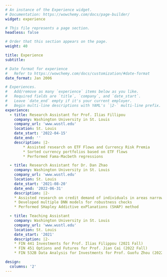 ```yaml
---
# An instance of the Experience widget.
# Documentation: https://wowchemy.com/docs/page-builder/
widget: experience

# This file represents a page section.
headless: false

# Order that this section appears on the page.
weight: 40

title: Experience
subtitle:

# Date format for experience
#   Refer to https://wowchemy.com/docs/customization/#date-format
date_format: Jan 2006

# Experiences.
#   Add/remove as many `experience` items below as you like.
#   Required fields are `title`, `company`, and `date_start`.
#   Leave `date_end` empty if it's your current employer.
#   Begin multi-line descriptions with YAML's `|2-` multi-line prefix.
experience:
  - title: Research Assistant for Prof. Ilias Fillipou
    company: Washington University in St. Louis
    company_url: 'www.wustl.edu'
    location: St. Louis
    date_start: '2022-04-15'
    date_end: ''
    description: |2-        
        * Assisted research on ETF Flows and Currency Risk Premia
        * Sorted currency portfolios based on ETF flows
        * Performed Fama-Macbeth regressions

  - title: Research Assistant for Dr. Dan Zhao
    company: Washington University in St. Louis
    company_url: 'www.wustl.edu'
    location: St. Louis
    date_start: '2021-08-20'
    date_end: '2022-06-31'
    description: |2-
	* Assisted research on credit demand of individuals in areas narrowly missed by severe tornadoes
	* Developed multiple DNN models for robustness checks 
	* Performed SHapley Addictive exPlanations (SHAP) method

  - title: Teaching Assistant
    company: Washington University in St. Louis
    company_url: 'www.wustl.edu'
    location: St. Louis
    date_start: '2021'
    description: |2-
	* FIN 441 Investments for Prof. Ilias Filippou (2021 Fall)
	* FIN 451 Options and Futures for Prof. Jian Cai (2022 Fall)
	* FIN 532B Data Analysis for Investments for Prof. Guofu Zhou (2022 Fall)

design:
  columns: '2'
---
```

